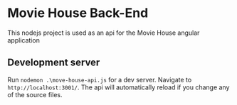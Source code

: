 # Movie House Back-End

This nodejs project is used as an api for the Movie House angular application

## Development server

Run `nodemon .\move-house-api.js` for a dev server. Navigate to `http://localhost:3001/`. The api will automatically reload if you change any of the source files.
